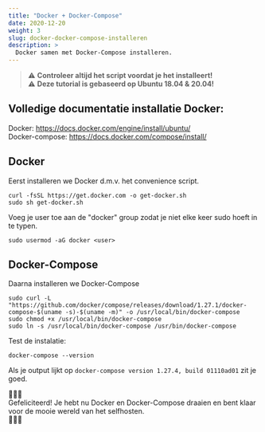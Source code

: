 ```yaml
---
title: "Docker + Docker-Compose"
date: 2020-12-20
weight: 3
slug: docker-docker-compose-installeren
description: >
  Docker samen met Docker-Compose installeren.
---
```


> :warning: **Controleer altijd het script voordat je het installeert!**  
> :warning: **Deze tutorial is gebaseerd op Ubuntu 18.04 & 20.04!**

## Volledige documentatie installatie Docker: 
Docker: https://docs.docker.com/engine/install/ubuntu/  
Docker-compose: https://docs.docker.com/compose/install/


## Docker
Eerst installeren we Docker d.m.v. het convenience script.

```
curl -fsSL https://get.docker.com -o get-docker.sh
sudo sh get-docker.sh
```

Voeg je user toe aan de "docker" group zodat je niet elke keer sudo hoeft in te typen.



```
sudo usermod -aG docker <user>
```

## Docker-Compose

Daarna installeren we Docker-Compose

```
sudo curl -L "https://github.com/docker/compose/releases/download/1.27.1/docker-compose-$(uname -s)-$(uname -m)" -o /usr/local/bin/docker-compose  
sudo chmod +x /usr/local/bin/docker-compose  
sudo ln -s /usr/local/bin/docker-compose /usr/bin/docker-compose  
```

Test de instalatie:

```
docker-compose --version
```

Als je output lijkt op ``docker-compose version 1.27.4, build 01110ad01`` zit je goed.


:tada::tada::tada:  
Gefeliciteerd! Je hebt nu Docker en Docker-Compose draaien en bent klaar voor de mooie wereld van het selfhosten.  
:tada::tada::tada:
